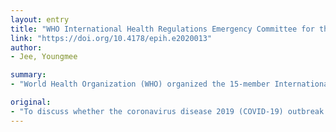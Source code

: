 ```yaml
---
layout: entry
title: "WHO International Health Regulations Emergency Committee for the COVID-19 outbreak"
link: "https://doi.org/10.4178/epih.e2020013"
author:
- Jee, Youngmee

summary:
- "World Health Organization (WHO) organized the 15-member International Health Regulations Emergency Committee (EC) on January 22-23 and January 30, 2020, EC convened and discussed whether the situation in China and other countries would constitute a Public Health Emergency of International Concern (PHEIC) Based on the recommendations of EC, WHO declared the COVID-19 outbreak a PHEIC. EC issued recommendations for WHO, China and the international community."

original:
- "To discuss whether the coronavirus disease 2019 (COVID-19) outbreak constitutes a Public Health Emergency of International Concern (PHEIC), World Health Organization (WHO) organized the 15-member International Health Regulations Emergency Committee (EC). On January 22-23 and January 30, 2020, EC convened and discussed whether the situation in China and other countries would constitute PHEIC and issued recommendations for WHO, China and the international community. Based on the recommendations of EC, WHO declared the COVID-19 outbreak a PHEIC. One of the purposes of the declaration of PHEIC was to alarm countries with weak public health infrastructures to prepare promptly for emerging infectious diseases (EID) and provide WHO with a framework for proactively supporting those countries. On February 3, 2020, WHO proposed the 2019 COVID-19 Strategic Preparedness and Response Plan, which includes accelerating research and development (R&D) processes as one of three major strategies. On February 11-12, 2020, WHO held the Global Research and Innovation Forum: Towards a Research Roadmap for COVID-19. The fact that a COVID-19 R&D forum was the first meeting convened after the PHEIC declaration testifies to the importance of R&D in response to EID. Korea has demonstrated a remarkable capacity in its laboratory response by conducting high-throughput COVID-19 testing and utilizing innovative drive-through samplings. These measures for early detection and screening of cases should be followed by full efforts to produce research-based evidence by thoroughly analyzing epidemiological, clinical and immunological data, which will facilitate the development of vaccines and therapeutics for COVID-19. It is expected that Korea plays a global partner for COVID-19 research by actively participating in immediate and mid/long-term priorities jointly led by WHO and global partners."
---
```


